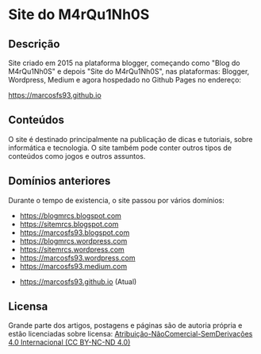 # Site do M4rQu1Nh0S

## Descrição
Site criado em 2015 na plataforma blogger, começando como "Blog do M4rQu1Nh0S" e depois "Site do M4rQu1Nh0S", nas plataformas:
Blogger, Wordpress, Medium e agora hospedado no Github Pages no endereço:

https://marcosfs93.github.io

## Conteúdos
O site é destinado principalmente na publicação de dicas e tutoriais, sobre informática e tecnologia.
O site também pode conter outros tipos de conteúdos como jogos e outros assuntos.

## Domínios anteriores
Durante o tempo de existencia, o site passou por vários domínios:

- https://blogmrcs.blogspot.com
- https://sitemrcs.blogspot.com
- https://marcosfs93.blogspot.com
- https://blogmrcs.wordpress.com
- https://sitemrcs.wordpress.com
- https://marcosfs93.wordpress.com
- https://marcosfs93.medium.com

* https://marcosfs93.github.io (Atual)

## Licensa
Grande parte dos artigos, postagens e páginas são de autoria própria e estão licenciadas sobre licensa:
[Atribuição-NãoComercial-SemDerivações 4.0 Internacional (CC BY-NC-ND 4.0)](https://creativecommons.org/licenses/by-nc-nd/4.0/deed.pt_BR)

